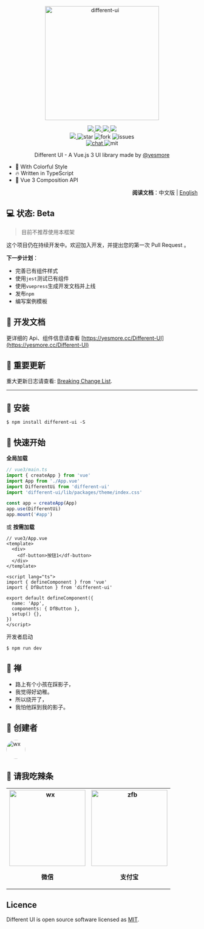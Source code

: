 <p align="center">
    <img width='300px' src='https://cdn.jsdelivr.net/gh/yesmore/img/img/logo.png' alt='different-ui'/>
</p>
<p align="center">
  <a href="javascript:;" target='_blank'>
    <img src="https://img.shields.io/github/workflow/status/yesmore/different-ui/dev-release">
  </a>
  <a href="javascript:;" target='_blank'>
    <img src="https://img.shields.io/codecov/c/github/yesmore/different-ui?logo=codecov">
  </a>
  <a href="https://www.npmjs.org/package/different-ui" target='_blank'>
    <img src="https://img.shields.io/npm/v/different-ui">
  </a>
  <a href="https://npmcharts.com/compare/different-ui?minimal=true" target='_blank'>
    <img src="https://img.shields.io/npm/dt/different-ui.svg">
  </a><br>
  <a href="https://npmcharts.com/compare/different-ui?minimal=true" target='_blank'>
    <img src="https://img.shields.io/github/size/yesmore/different-ui/lib/index.umd.min.js">
  </a>
  <img src="https://img.shields.io/github/stars/yesmore/different-ui.svg?logo=github" alt="star"/>
  <img src="https://img.shields.io/github/forks/yesmore/different-ui" alt="fork"/>
  <img src="https://img.shields.io/github/issues/yesmore/different-ui" alt="issues"/><br>
  <a href="https://gitter.im/yesmore/yesmoreforchat" target='_blank'>
    <img src="https://img.shields.io/gitter/room/yesmore/yesmoreforchat" alt="chat"/>
  </a>
  <img src="https://img.shields.io/github/license/yesmore/different-ui" alt="mit"/>  
  <br>
</p>


<p align="center">Different UI - A Vue.js 3 UI library made by <a href='https://github.com/yesmore'>@yesmore</a></p>

- 🌈 With Colorful Style
- 🔥 Written in TypeScript
- 💪 Vue 3 Composition API

<div align='right' style='margin-bottom:20px;'><strong>阅读文档</strong>：中文版 | <a href='https://github.com/yesmore/Different-UI/blob/dev/README_en.md'>English</a></div>

## 💻 状态: Beta

> 目前不推荐使用本框架

这个项目仍在持续开发中。欢迎加入开发，并提出您的第一次 Pull Request 。

**下一步计划**：

- 完善已有组件样式
- 使用`jest`测试已有组件
- 使用`vuepress`生成开发文档并上线
- 发布`npm`
- 编写案例模板

## 📖 开发文档

更详细的 Api、组件信息请查看 [https://yesmore.cc/Different-UI](https://yesmore.cc/Different-UI)

## 📘 重要更新

重大更新日志请查看: [Breaking Change List](https://github.com/yesmore/different-ui/issues/1).

---

## 🖖 安装

```shell
$ npm install different-ui -S
```

## 👋 快速开始

**全局加载**

```ts
// vue3/main.ts
import { createApp } from 'vue'
import App from './App.vue'
import DifferentUi from 'different-ui'
import 'different-ui/lib/packages/theme/index.css'

const app = createApp(App)
app.use(DifferentUi)
app.mount('#app')
```

或 **按需加载**

```vue
// vue3/App.vue
<template>
  <div>
    <df-button>按钮1</df-button>
  </div>
</template>

<script lang="ts">
import { defineComponent } from 'vue'
import { DfButton } from 'different-ui'

export default defineComponent({
  name: 'App',
  components: { DfButton },
  setup() {},
})
</script>
```

开发者启动

```shell
$ npm run dev
```

## 🌱 禅

- 路上有个小孩在踩影子，
- 我觉得好幼稚。
- 所以绕开了，
- 我怕他踩到我的影子。

## 🐾 创建者

<a href='https://github.com/yesmore'><img width='50px' style='border-radius: 50%' src='https://avatars.githubusercontent.com/u/89140804?v=4' alt='wx'/></a>

## 🎨 请我吃辣条

<p align="center">
  <table border="0">
    <tr>
        <th  align="center"><img width='200px' src='https://cdn.jsdelivr.net/gh/yesmore/img/img/81E3D2890C073A52E045D9E49457C3ED.jpg' alt='wx'/> <p>微信</p> </th>
        <th align="center"><img width='200px' src='https://cdn.jsdelivr.net/gh/yesmore/img/img/849E2934286ACA620B988C523AEBC92B.jpg' alt='zfb'/> <p>支付宝</p> </th>
    </tr>    
  </table>
</p>

## Licence

Different UI is open source software licensed as [MIT](https://github.com/element-plus/element-plus/blob/master/LICENSE).
